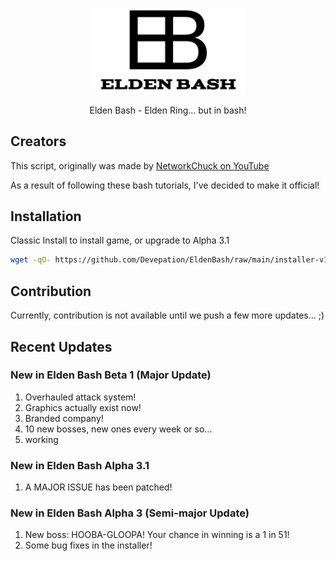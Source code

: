 <p align="center">
    <img width="245" src="https://github.com/Devepation/EldenBash/raw/main/EldenBashLogo.png">
</p>

<p align="center">
    Elden Bash - Elden Ring... but in bash!
</p>




## Creators
This script, originally was made by [NetworkChuck on YouTube](https://www.youtube.com/watch?v=Fq6gqi9Ubog)

As a result of following these bash tutorials, I've decided to make it official!

## Installation
Classic Install to install game, or upgrade to Alpha 3.1
```bash
wget -qO- https://github.com/Devepation/EldenBash/raw/main/installer-v12 | sh
```



## Contribution
Currently, contribution is not available until we push a few more updates... ;)

## Recent Updates

### New in Elden Bash Beta 1 (Major Update)
1. Overhauled attack system!
2. Graphics actually exist now!
3. Branded company!
4. 10 new bosses, new ones every week or so...
5. working

### New in Elden Bash Alpha 3.1
1. A MAJOR ISSUE has been patched!

### New in Elden Bash Alpha 3 (Semi-major Update)
1. New boss: HOOBA-GLOOPA! Your chance in winning is a 1 in 51!
2. Some bug fixes in the installer!